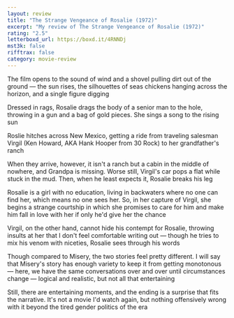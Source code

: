 ```yaml
---
layout: review
title: "The Strange Vengeance of Rosalie (1972)"
excerpt: "My review of The Strange Vengeance of Rosalie (1972)"
rating: "2.5"
letterboxd_url: https://boxd.it/4RNNDj
mst3k: false
rifftrax: false
category: movie-review
---
```


The film opens to the sound of wind and a shovel pulling dirt out of the ground — the sun rises, the silhouettes of seas chickens hanging across the horizon, and a single figure digging

Dressed in rags, Rosalie drags the body of a senior man to the hole, throwing in a gun and a bag of gold pieces. She sings a song to the rising sun

Roslie hitches across New Mexico, getting a ride from traveling salesman Virgil (Ken Howard, AKA Hank Hooper from 30 Rock) to her grandfather's ranch

When they arrive, however, it isn't a ranch but a cabin in the middle of nowhere, and Grandpa is missing. Worse still, Virgil's car pops a flat while stuck in the mud. Then, when he least expects it, Rosalie breaks his leg

Rosalie is a girl with no education, living in backwaters where no one can find her, which means no one sees her. So, in her capture of Virgil, she begins a strange courtship in which she promises to care for him and make him fall in love with her if only he'd give her the chance

Virgil, on the other hand, cannot hide his contempt for Rosalie, throwing insults at her that I don't feel comfortable writing out — though he tries to mix his venom with niceties, Rosalie sees through his words

Though compared to Misery, the two stories feel pretty different. I will say that Misery's story has enough variety to keep it from getting monotonous — here, we have the same conversations over and over until circumstances change — logical and realistic, but not all that entertaining

Still, there are entertaining moments, and the ending is a surprise that fits the narrative. It's not a movie I'd watch again, but nothing offensively wrong with it beyond the tired gender politics of the era
